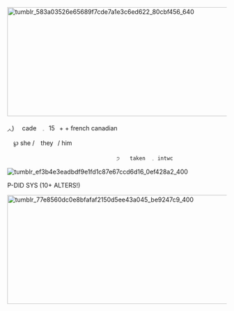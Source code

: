 

<img width="1000" height="250" alt="tumblr_583a03526e65689f7cde7a1e3c6ed622_80cbf456_640" src="https://github.com/user-attachments/assets/af96111d-f46d-46f7-ab74-68a6fe994d2c" />


◞◟) ⠀ cade⠀ 𓈒⠀15⠀+     +  french canadian 


⠀                       ℘      she /⠀ they⠀/  him


                                       ੭ ⠀ taken⠀ 𓈒⠀intwc
                                      
                                    
![tumblr_ef3b4e3eadbdf9e1fd1c87e67ccd6d16_0ef428a2_400](https://github.com/user-attachments/assets/9d5c16a6-79ac-49e7-9190-a51a9873a289)


                                  
P-DID SYS (10+ ALTERS!)



<img width="1000" height="250" alt="tumblr_77e8560dc0e8bfafaf2150d5ee43a045_be9247c9_400" src="https://github.com/user-attachments/assets/7788c21a-2fef-40a9-84ec-c99e33cf1b09" />

